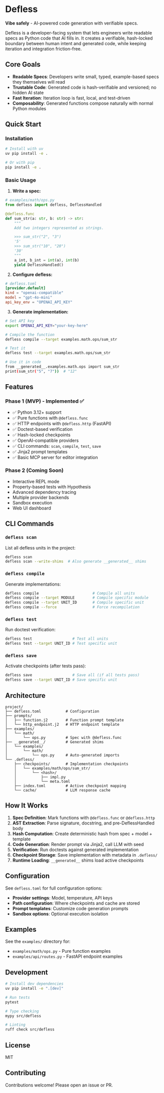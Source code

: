 # Defless

**Vibe safely** - AI-powered code generation with verifiable specs.

Defless is a developer-facing system that lets engineers write readable specs as Python code that AI fills in. It creates a verifiable, hash-locked boundary between human intent and generated code, while keeping iteration and integration friction-free.

## Core Goals

- **Readable Specs**: Developers write small, typed, example-based specs they themselves will read
- **Trustable Code**: Generated code is hash-verifiable and versioned; no hidden AI state
- **Fast Iteration**: Iteration loop is fast, local, and test-driven
- **Composability**: Generated functions compose naturally with normal Python modules

## Quick Start

### Installation

```bash
# Install with uv
uv pip install -e .

# Or with pip
pip install -e .
```

### Basic Usage

1. **Write a spec:**

```python
# examples/math/ops.py
from defless import defless, DeflessHandled

@defless.func
def sum_str(a: str, b: str) -> str:
    """
    Add two integers represented as strings.

    >>> sum_str("2", "3")
    '5'
    >>> sum_str("10", "20")
    '30'
    """
    a_int, b_int = int(a), int(b)
    yield DeflessHandled()
```

2. **Configure defless:**

```toml
# defless.toml
[provider.default]
kind = "openai-compatible"
model = "gpt-4o-mini"
api_key_env = "OPENAI_API_KEY"
```

3. **Generate implementation:**

```bash
# Set API key
export OPENAI_API_KEY="your-key-here"

# Compile the function
defless compile --target examples.math.ops/sum_str

# Test it
defless test --target examples.math.ops/sum_str

# Use it in code
from __generated__.examples.math.ops import sum_str
print(sum_str("5", "7"))  # "12"
```

## Features

### Phase 1 (MVP) - Implemented ✅

- ✅ Python 3.12+ support
- ✅ Pure functions with `@defless.func`
- ✅ HTTP endpoints with `@defless.http` (FastAPI)
- ✅ Doctest-based verification
- ✅ Hash-locked checkpoints
- ✅ OpenAI-compatible providers
- ✅ CLI commands: `scan`, `compile`, `test`, `save`
- ✅ Jinja2 prompt templates
- ✅ Basic MCP server for editor integration

### Phase 2 (Coming Soon)

- Interactive REPL mode
- Property-based tests with Hypothesis
- Advanced dependency tracing
- Multiple provider backends
- Sandbox execution
- Web UI dashboard

## CLI Commands

### `defless scan`

List all defless units in the project:

```bash
defless scan
defless scan --write-shims  # Also generate __generated__ shims
```

### `defless compile`

Generate implementations:

```bash
defless compile                        # Compile all units
defless compile --target MODULE        # Compile specific module
defless compile --target UNIT_ID       # Compile specific unit
defless compile --force                # Force recompilation
```

### `defless test`

Run doctest verification:

```bash
defless test                  # Test all units
defless test --target UNIT_ID # Test specific unit
```

### `defless save`

Activate checkpoints (after tests pass):

```bash
defless save                  # Save all (if all tests pass)
defless save --target UNIT_ID # Save specific unit
```

## Architecture

```
project/
├── defless.toml           # Configuration
├── prompts/
│   ├── function.j2        # Function prompt template
│   └── http_endpoint.j2   # HTTP endpoint template
├── examples/
│   └── math/
│       └── ops.py         # Spec with @defless.func
├── __generated__/         # Generated shims
│   └── examples/
│       └── math/
│           └── ops.py     # Auto-generated imports
└── .defless/
    ├── checkpoints/       # Implementation checkpoints
    │   └── examples/math/ops/sum_str/
    │       └── <hash>/
    │           ├── impl.py
    │           └── meta.toml
    ├── index.toml         # Active checkpoint mapping
    └── cache/             # LLM response cache
```

## How It Works

1. **Spec Definition**: Mark functions with `@defless.func` or `@defless.http`
2. **AST Extraction**: Parse signature, docstring, and pre-DeflessHandled body
3. **Hash Computation**: Create deterministic hash from spec + model + template
4. **Code Generation**: Render prompt via Jinja2, call LLM with seed
5. **Verification**: Run doctests against generated implementation
6. **Checkpoint Storage**: Save implementation with metadata in `.defless/`
7. **Runtime Loading**: `__generated__` shims load active checkpoints

## Configuration

See `defless.toml` for full configuration options:

- **Provider settings**: Model, temperature, API keys
- **Path configuration**: Where checkpoints and cache are stored
- **Prompt templates**: Customize code generation prompts
- **Sandbox options**: Optional execution isolation

## Examples

See the `examples/` directory for:

- `examples/math/ops.py` - Pure function examples
- `examples/api/routes.py` - FastAPI endpoint examples

## Development

```bash
# Install dev dependencies
uv pip install -e ".[dev]"

# Run tests
pytest

# Type checking
mypy src/defless

# Linting
ruff check src/defless
```

## License

MIT

## Contributing

Contributions welcome! Please open an issue or PR.
